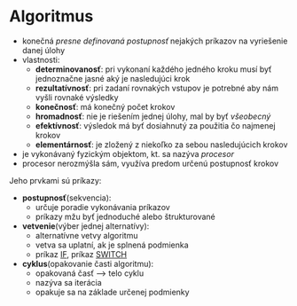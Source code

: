 # Algoritmus 
- konečná *presne definovaná postupnosť* nejakých príkazov na vyriešenie danej úlohy
- vlastnosti:
	- **determinovanosť**: pri vykonaní každého jedného kroku musí byť jednoznačne 
	jasné aký je nasledujúci krok
	- **rezultatívnosť**: pri zadaní rovnakých vstupov je potrebné aby nám vyšli rovnaké výsledky
	- **konečnosť**: má konečný počet krokov
	- **hromadnosť**: nie je riešením jednej úlohy, mal by byť *všeobecný*
	- **efektívnosť**: výsledok má byť dosiahnutý za použitia čo najmenej krokov
	- **elementárnosť**: je zložený z niekoľko za sebou nasledujúcich krokov
- je vykonávaný fyzickým objektom, kt. sa nazýva *procesor*
- procesor nerozmýšla sám, využíva predom určenú postupnosť krokov

Jeho prvkami sú príkazy:
- **postupnosť**(sekvencia):
  - určuje poradie vykonávania príkazov
  - príkazy mžu byť jednoduché alebo štrukturované
- **vetvenie**(výber jednej alternatívy):
	- alternatívne vetvy algoritmu
	- vetva sa uplatní, ak je splnená podmienka
	- príkaz [IF](https://github.com/absolutty/javaDocs/tree/master/If), príkaz [SWITCH](https://github.com/absolutty/javaDocs/tree/master/Switch)
- **cyklus**(opakovanie časti algoritmu):
	- opakovaná časť --> telo cyklu	
	- nazýva sa iterácia
	- opakuje sa na základe určenej podmienky
